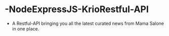 # -NodeExpressJS-KrioRestful-API

- A Restful-API bringing you all the latest curated news from Mama Salone in one place.
